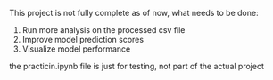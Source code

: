This project is not fully complete as of now, what needs to be done:

1. Run more analysis on the processed csv file
2. Improve model prediction scores
3. Visualize model performance

the practicin.ipynb file is just for testing, not part of the actual project
